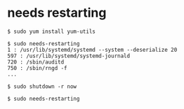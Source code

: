 # needs restarting

```console
$ sudo yum install yum-utils
```

```console
$ sudo needs-restarting
1 : /usr/lib/systemd/systemd --system --deserialize 20
597 : /usr/lib/systemd/systemd-journald
720 : /sbin/auditd
750 : /sbin/rngd -f
...
```

```console
$ sudo shutdown -r now
```

```console
$ sudo needs-restarting
```
